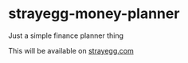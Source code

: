 strayegg-money-planner
======================

Just a simple finance planner thing

This will be available on [strayegg.com](http://www.strayegg.com)